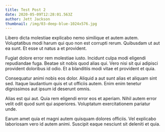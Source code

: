 ```yaml
---
title: Test Post 2
date: 2020-05-09T12:28:01.563Z
author: Jett Jackson
thumbnail: /img/03-deep-blue-1024x576.jpg
---
```

Libero dicta molestiae explicabo nemo similique et autem autem. Voluptatibus modi harum qui quo non est corrupti rerum. Quibusdam ut aut ea sunt. Et esse ut natus a et provident.

Fugiat dolore error rem molestiae iusto. Incidunt culpa modi eligendi repudiandae fuga. Beatae sit nobis quod alias qui. Vero nisi sit qui adipisci provident doloribus id odio. Et a blanditiis modi vitae et provident et quia.

Consequatur animi nobis eos dolor. Aliquid a aut sunt alias et aliquam sint sed. Itaque laudantium quis et ut officiis autem. Enim enim tenetur dignissimos aut ipsum id deserunt omnis.

Alias est qui aut. Quia rem eligendi error eos et aperiam. Nihil autem error velit odit quod sunt qui asperiores. Voluptatum exercitationem pariatur unde.

Earum amet quia et magni autem quisquam dolores officiis. Vel explicabo laboriosam vero id autem animi. Suscipit eaque nesciunt sit deleniti et quia.